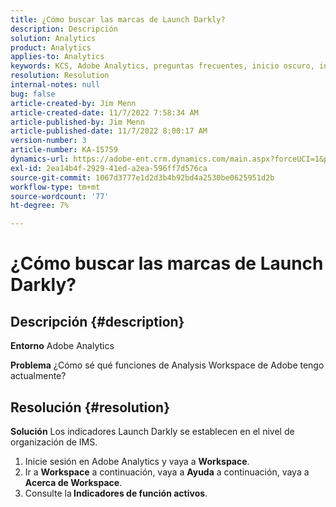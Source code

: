 ```yaml
---
title: ¿Cómo buscar las marcas de Launch Darkly?
description: Descripción
solution: Analytics
product: Analytics
applies-to: Analytics
keywords: KCS, Adobe Analytics, preguntas frecuentes, inicio oscuro, indicadores
resolution: Resolution
internal-notes: null
bug: false
article-created-by: Jim Menn
article-created-date: 11/7/2022 7:58:34 AM
article-published-by: Jim Menn
article-published-date: 11/7/2022 8:00:17 AM
version-number: 3
article-number: KA-15759
dynamics-url: https://adobe-ent.crm.dynamics.com/main.aspx?forceUCI=1&pagetype=entityrecord&etn=knowledgearticle&id=0b8172f4-715e-ed11-9561-6045bd0065f9
exl-id: 2ea14b4f-2929-41ed-a2ea-596ff7d576ca
source-git-commit: 1067d3777e1d2d3b4b92bd4a2530be0625951d2b
workflow-type: tm+mt
source-wordcount: '77'
ht-degree: 7%

---
```


# ¿Cómo buscar las marcas de Launch Darkly?

## Descripción {#description}


<b>Entorno</b>
Adobe Analytics

<b>Problema</b>
¿Cómo sé qué funciones de Analysis Workspace de Adobe tengo actualmente?


## Resolución {#resolution}


<b>Solución</b>
Los indicadores Launch Darkly se establecen en el nivel de organización de IMS.

1. Inicie sesión en Adobe Analytics y vaya a <b>Workspace</b>.
2. Ir a <b>Workspace</b> a continuación, vaya a <b>Ayuda</b> a continuación, vaya a <b>Acerca de Workspace</b>.
3. Consulte la<b> Indicadores de función activos</b>.
